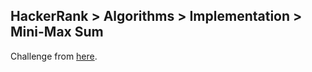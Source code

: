 ## HackerRank > Algorithms > Implementation > Mini-Max Sum

Challenge from [here](https://www.hackerrank.com/challenges/mini-max-sum).


